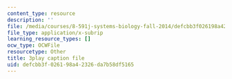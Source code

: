 ```yaml
---
content_type: resource
description: ''
file: /media/courses/8-591j-systems-biology-fall-2014/defcbb3f026198a42326da7b58df5165_TuXFwKrWQg8.srt
file_type: application/x-subrip
learning_resource_types: []
ocw_type: OCWFile
resourcetype: Other
title: 3play caption file
uid: defcbb3f-0261-98a4-2326-da7b58df5165
---
```

